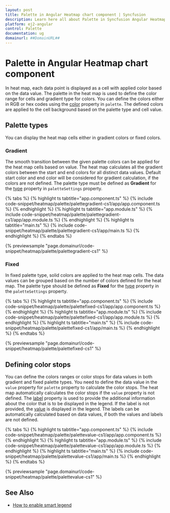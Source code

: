 ```yaml
---
layout: post
title: Palette in Angular Heatmap chart component | Syncfusion
description: Learn here all about Palette in Syncfusion Angular Heatmap chart component of Syncfusion Essential JS 2 and more.
platform: ej2-angular
control: Palette 
documentation: ug
domainurl: ##DomainURL##
---
```


# Palette in Angular Heatmap chart component

In heat map, each data point is displayed as a cell with applied color based on the data value. The palette in the heat map is used to define the color range for cells and gradient type for colors. You can define the colors either in RGB or hex codes using the [color](https://ej2.syncfusion.com/angular/documentation/api/heatmap/paletteCollection/#color) property in `palette`. The defined colors are applied to the cell background based on the palette type and cell value.

## Palette types

You can display the heat map cells either in gradient colors or fixed colors.

### Gradient

The smooth transition between the given palette colors can be applied for the heat map cells based on value. The heat map calculates all the gradient colors between the start and end colors for all distinct data values. Default start color and end color will be considered for gradient calculation, if the colors are not defined. The palette type must be defined as **Gradient** for the [type](https://ej2.syncfusion.com/angular/documentation/api/heatmap/paletteSettings/#type) property in `paletteSettings` property.

{% tabs %}
{% highlight ts tabtitle="app.component.ts" %}
{% include code-snippet/heatmap/palette/palettegradient-cs1/app/app.component.ts %}
{% endhighlight %}
{% highlight ts tabtitle="app.module.ts" %}
{% include code-snippet/heatmap/palette/palettegradient-cs1/app/app.module.ts %}
{% endhighlight %}
{% highlight ts tabtitle="main.ts" %}
{% include code-snippet/heatmap/palette/palettegradient-cs1/app/main.ts %}
{% endhighlight %}
{% endtabs %}
  
{% previewsample "page.domainurl/code-snippet/heatmap/palette/palettegradient-cs1" %}

### Fixed

In fixed palette type, solid colors are applied to the heat map cells. The data values can be grouped based on the number of colors defined for the heat map. The palette type should be defined as **Fixed** for the [type](https://ej2.syncfusion.com/angular/documentation/api/heatmap/paletteSettings/#type) property in the `paletteSettings` property.

{% tabs %}
{% highlight ts tabtitle="app.component.ts" %}
{% include code-snippet/heatmap/palette/palettefixed-cs1/app/app.component.ts %}
{% endhighlight %}
{% highlight ts tabtitle="app.module.ts" %}
{% include code-snippet/heatmap/palette/palettefixed-cs1/app/app.module.ts %}
{% endhighlight %}
{% highlight ts tabtitle="main.ts" %}
{% include code-snippet/heatmap/palette/palettefixed-cs1/app/main.ts %}
{% endhighlight %}
{% endtabs %}
  
{% previewsample "page.domainurl/code-snippet/heatmap/palette/palettefixed-cs1" %}

## Defining color stops

You can define the colors ranges or color stops for data values in both gradient and fixed palette types. You need to define the data value in the `value` property for `palette` property to calculate the color stops. The heat map automatically calculates the color stops if the `value` property is not defined. The [label](https://ej2.syncfusion.com/angular/documentation/api/heatmap/paletteCollection/#label) property is used to provide the additional information about the color that is to be displayed in the legend. If the label is not provided, the [value](https://ej2.syncfusion.com/angular/documentation/api/heatmap/paletteCollection/#value) is displayed in the legend. The labels can be automatically calculated based on data values, if both the values and labels are not defined.

{% tabs %}
{% highlight ts tabtitle="app.component.ts" %}
{% include code-snippet/heatmap/palette/palettevalue-cs1/app/app.component.ts %}
{% endhighlight %}
{% highlight ts tabtitle="app.module.ts" %}
{% include code-snippet/heatmap/palette/palettevalue-cs1/app/app.module.ts %}
{% endhighlight %}
{% highlight ts tabtitle="main.ts" %}
{% include code-snippet/heatmap/palette/palettevalue-cs1/app/main.ts %}
{% endhighlight %}
{% endtabs %}
  
{% previewsample "page.domainurl/code-snippet/heatmap/palette/palettevalue-cs1" %}

## See Also

* [How to enable smart legend](./legend/#smart-legend)